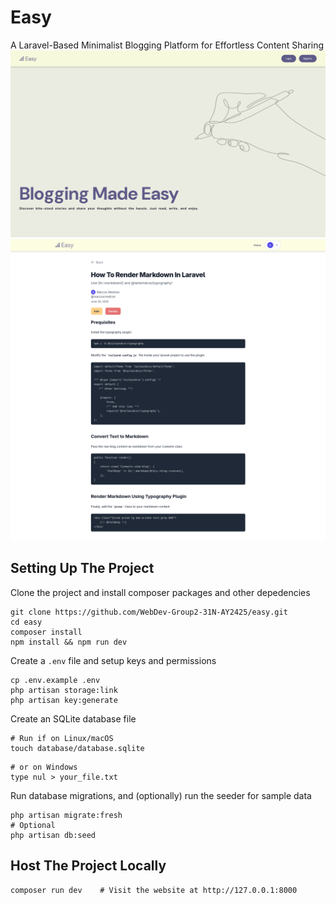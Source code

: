 # Easy
A Laravel-Based Minimalist Blogging Platform for Effortless Content Sharing
![Home Screen](/docs/images/home_screen.png)
![Blog Screen](/docs/images/demo_blog.png)

## Setting Up The Project

Clone the project and install composer packages and other depedencies
```shell
git clone https://github.com/WebDev-Group2-31N-AY2425/easy.git
cd easy
composer install
npm install && npm run dev
```

Create a `.env` file and setup keys and permissions
```shell
cp .env.example .env
php artisan storage:link
php artisan key:generate
```

Create an SQLite database file
```shell
# Run if on Linux/macOS
touch database/database.sqlite
```
```dos
# or on Windows
type nul > your_file.txt
```

Run database migrations, and (optionally) run the seeder for sample data
```shell
php artisan migrate:fresh
# Optional
php artisan db:seed
```

## Host The Project Locally

```shell
composer run dev    # Visit the website at http://127.0.0.1:8000
```